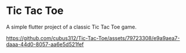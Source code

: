 # Tic Tac Toe

A simple flutter project of a classic Tic Tac Toe game.



https://github.com/cubus312/Tic-Tac-Toe/assets/79723308/e9a9aea7-daaa-44d0-8057-aa6e5d521fef

